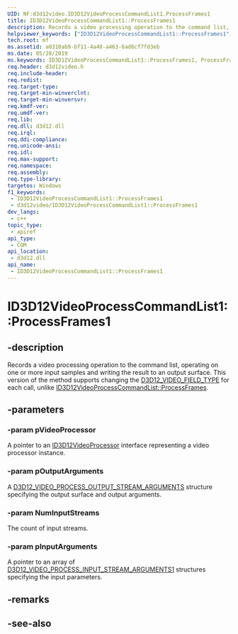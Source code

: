 ```yaml
---
UID: NF:d3d12video.ID3D12VideoProcessCommandList1.ProcessFrames1
title: ID3D12VideoProcessCommandList1::ProcessFrames1
description: Records a video processing operation to the command list, operating on one or more input samples and writing the result to an output surface. (ID3D12VideoProcessCommandList1::ProcessFrames1)
helpviewer_keywords: ["ID3D12VideoProcessCommandList1::ProcessFrames1","ProcessFrames1","ID3D12VideoProcessCommandList1.ProcessFrames1","ID3D12VideoProcessCommandList1::ProcessFrames1","ID3D12VideoProcessCommandList1.ProcessFrames1"]
tech.root: mf
ms.assetid: a0310ab9-bf11-4a40-a463-6ad6cf7fd3eb
ms.date: 05/28/2019
ms.keywords: ID3D12VideoProcessCommandList1::ProcessFrames1, ProcessFrames1, ID3D12VideoProcessCommandList1.ProcessFrames1, ID3D12VideoProcessCommandList1::ProcessFrames1, ID3D12VideoProcessCommandList1.ProcessFrames1
req.header: d3d12video.h
req.include-header: 
req.redist: 
req.target-type: 
req.target-min-winverclnt: 
req.target-min-winversvr: 
req.kmdf-ver: 
req.umdf-ver: 
req.lib: 
req.dll: d3d12.dll
req.irql: 
req.ddi-compliance: 
req.unicode-ansi: 
req.idl: 
req.max-support: 
req.namespace: 
req.assembly: 
req.type-library: 
targetos: Windows
f1_keywords:
 - ID3D12VideoProcessCommandList1::ProcessFrames1
 - d3d12video/ID3D12VideoProcessCommandList1::ProcessFrames1
dev_langs:
 - c++
topic_type:
 - apiref
api_type:
 - COM
api_location:
 - d3d12.dll
api_name:
 - ID3D12VideoProcessCommandList1::ProcessFrames1
---
```


# ID3D12VideoProcessCommandList1::ProcessFrames1


## -description

Records a video processing operation to the command list, operating on one or more input samples and writing the result to an output surface. This version of the method supports changing the [D3D12_VIDEO_FIELD_TYPE](ne-d3d12video-d3d12_video_field_type.md) for each call, unlike [ID3D12VideoProcessCommandList::ProcessFrames](nf-d3d12video-id3d12videoprocesscommandlist-processframes.md).

## -parameters

### -param pVideoProcessor

A pointer to an [ID3D12VideoProcessor](nn-d3d12video-id3d12videoprocessor.md) interface representing a video processor instance.

### -param pOutputArguments

A [D3D12_VIDEO_PROCESS_OUTPUT_STREAM_ARGUMENTS](ns-d3d12video-d3d12_video_process_output_stream_arguments.md) structure specifying the output surface and output arguments.

### -param NumInputStreams

The count of input streams.

### -param pInputArguments

A pointer to an array of [D3D12_VIDEO_PROCESS_INPUT_STREAM_ARGUMENTS1](ns-d3d12video-d3d12_video_process_input_stream_arguments1.md) structures specifying the input parameters.

## -remarks

## -see-also

